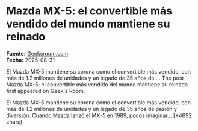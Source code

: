 # Mazda MX-5: el convertible más vendido del mundo mantiene su reinado

**Fuente:** [Geeksroom.com](https://geeksroom.com/2025/08/mazda-mx-5-el-convertible-mas-vendido-del-mundo-mantiene-su-reinado/142649/)  
**Fecha:** 2025-08-31

El Mazda MX-5 mantiene su corona como el convertible más vendido, con más de 1.2 millones de unidades y un legado de 35 años de …
The post Mazda MX-5: el convertible más vendido del mundo mantiene su reinado first appeared on Geek's Room.

El Mazda MX-5 mantiene su corona como el convertible más vendido, con más de 1.2 millones de unidades y un legado de 35 años de pasión y diversión.
Cuando Mazda lanzó el MX-5 en 1989, pocos imaginar… [+4692 chars]
